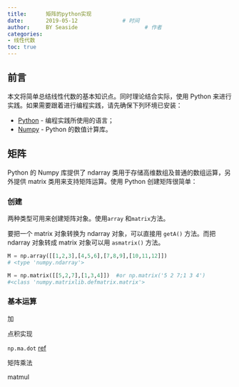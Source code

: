 ```yaml
---
title:      矩阵的python实现       
date:       2019-05-12              # 时间
author:     BY Seaside                     # 作者
categories:
- 线性代数
toc: true
---
```


## 前言

本文将简单总结线性代数的基本知识点。同时理论结合实际，使用 Python 来进行实践。如果需要跟着进行编程实践，请先确保下列环境已安装：

- [Python](https://www.python.org/) - 编程实践所使用的语言；
- [Numpy](https://pypi.python.org/pypi/numpy) - Python 的数值计算库。





## 矩阵

Python 的 Numpy 库提供了 ndarray 类用于存储高维数组及普通的数组运算，另外提供 matrix 类用来支持矩阵运算。使用 Python 创建矩阵很简单：

### 创建

两种类型可用来创建矩阵对象。使用`array` 和`matrix`方法。

要把一个 matrix 对象转换为 ndarray 对象，可以直接用 `getA()` 方法。而把 ndarray 对象转成 matrix 对象可以用 `asmatrix()` 方法。

```python
M = np.array([[1,2,3],[4,5,6],[7,8,9],[10,11,12]])
# <type 'numpy.ndarray'>

M = np.matrix([[5,2,7],[1,3,4]])  #or np.matrix('5 2 7;1 3 4')
#<class 'numpy.matrixlib.defmatrix.matrix'>
```

### 基本运算

加

点积实现

`np.ma.dot`  [ref](https://github.com/numpy/numpy/blob/master/numpy/ma/core.py)

矩阵乘法

matmul

